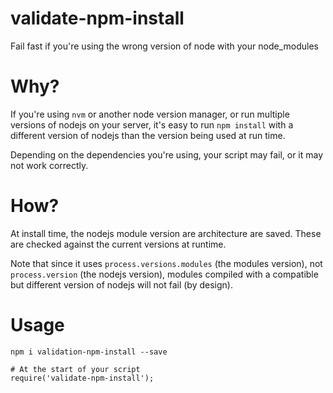 # validate-npm-install

Fail fast if you're using the wrong version of node with your node_modules

# Why?

If you're using `nvm` or another node version manager, or run multiple versions of nodejs on your server, it's easy to run `npm install` with a different version of nodejs than the version being used at run time.

Depending on the dependencies you're using, your script may fail, or it may not work correctly.

# How?

At install time, the nodejs module version are architecture are saved. These are checked against the current versions at runtime.

Note that since it uses `process.versions.modules` (the modules version), not `process.version` (the nodejs version), modules compiled with a compatible but different version of nodejs will not fail (by design).

# Usage
```
npm i validation-npm-install --save

# At the start of your script
require('validate-npm-install');
```
